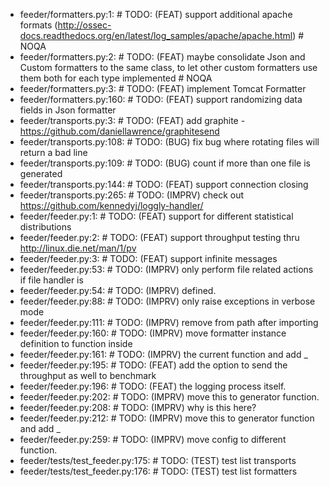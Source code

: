 - feeder/formatters.py:1:    #  TODO: (FEAT) support additional apache formats (http://ossec-docs.readthedocs.org/en/latest/log_samples/apache/apache.html)  # NOQA
- feeder/formatters.py:2:    #  TODO: (FEAT) maybe consolidate Json and Custom formatters to the same class, to let other custom formatters use them both for each type implemented  # NOQA
- feeder/formatters.py:3:    #  TODO: (FEAT) implement Tomcat Formatter
- feeder/formatters.py:160:    #  TODO: (FEAT) support randomizing data fields in Json formatter
- feeder/transports.py:3:    #  TODO: (FEAT) add graphite - https://github.com/daniellawrence/graphitesend
- feeder/transports.py:108:    #  TODO: (BUG) fix bug where rotating files will return a bad line
- feeder/transports.py:109:    #  TODO: (BUG) count if more than one file is generated
- feeder/transports.py:144:    #  TODO: (FEAT) support connection closing
- feeder/transports.py:265:    #  TODO: (IMPRV) check out https://github.com/kennedyj/loggly-handler/
- feeder/feeder.py:1:    #  TODO: (FEAT) support for different statistical distributions
- feeder/feeder.py:2:    #  TODO: (FEAT) support throughput testing thru http://linux.die.net/man/1/pv
- feeder/feeder.py:3:    #  TODO: (FEAT) support infinite messages
- feeder/feeder.py:53:    #  TODO: (IMPRV) only perform file related actions if file handler is
- feeder/feeder.py:54:    #  TODO: (IMPRV) defined.
- feeder/feeder.py:88:    #  TODO: (IMPRV) only raise exceptions in verbose mode
- feeder/feeder.py:111:    #  TODO: (IMPRV) remove from path after importing
- feeder/feeder.py:160:    #  TODO: (IMPRV) move formatter instance definition to function inside
- feeder/feeder.py:161:    #  TODO: (IMPRV) the current function and add _
- feeder/feeder.py:195:    #  TODO: (FEAT) add the option to send the throughput as well to benchmark
- feeder/feeder.py:196:    #  TODO: (FEAT) the logging process itself.
- feeder/feeder.py:202:    #  TODO: (IMPRV) move this to generator function.
- feeder/feeder.py:208:    #  TODO: (IMPRV) why is this here?
- feeder/feeder.py:212:    #  TODO: (IMPRV) move this to generator function and add _
- feeder/feeder.py:259:    #  TODO: (IMPRV) move config to different function.
- feeder/tests/test_feeder.py:175:    #  TODO: (TEST) test list transports
- feeder/tests/test_feeder.py:176:    #  TODO: (TEST) test list formatters
